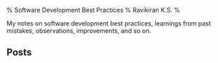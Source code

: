 % Software Development Best Practices
% Ravikiran K.S.
% 

My notes on software development best practices, learnings from past mistakes,
observations, improvements, and so on.

Posts
-----
<!-- List of book reviews is automatically generated by mkweb.sh -->
